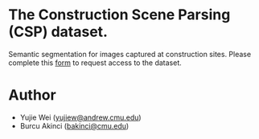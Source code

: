 # The Construction Scene Parsing (CSP) dataset.
Semantic segmentation for images captured at construction sites. Please complete this [form](https://docs.google.com/forms/d/e/1FAIpQLScIC10s36Ik6-sXrncCpqtRwIVWWZjmrjqE6PQfVW_gFlgGKg/viewform?usp=sf_link) to request access to the dataset.

# Author
* Yujie Wei (yujiew@andrew.cmu.edu)
* Burcu Akinci (bakinci@cmu.edu)
